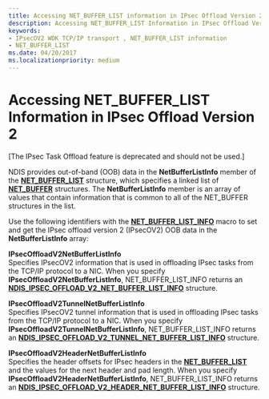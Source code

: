 ```yaml
---
title: Accessing NET_BUFFER_LIST information in IPsec Offload Version 2
description: Accessing NET_BUFFER_LIST Information in IPsec Offload Version 2
keywords:
- IPsecOV2 WDK TCP/IP transport , NET_BUFFER_LIST information
- NET_BUFFER_LIST
ms.date: 04/20/2017
ms.localizationpriority: medium
---
```


# Accessing NET\_BUFFER\_LIST Information in IPsec Offload Version 2

\[The IPsec Task Offload feature is deprecated and should not be used.\]




NDIS provides out-of-band (OOB) data in the **NetBufferListInfo** member of the [**NET\_BUFFER\_LIST**](/windows-hardware/drivers/ddi/nbl/ns-nbl-net_buffer_list) structure, which specifies a linked list of [**NET\_BUFFER**](/windows-hardware/drivers/ddi/ndis/ns-ndis-_net_buffer) structures. The **NetBufferListInfo** member is an array of values that contain information that is common to all of the NET\_BUFFER structures in the list.

Use the following identifiers with the [**NET\_BUFFER\_LIST\_INFO**](/windows-hardware/drivers/ddi/ndis/nf-ndis-net_buffer_list_info) macro to set and get the IPsec offload version 2 (IPsecOV2) OOB data in the **NetBufferListInfo** array:

<a href="" id="ipsecoffloadv2netbufferlistinfo"></a>**IPsecOffloadV2NetBufferListInfo**  
Specifies IPsecOV2 information that is used in offloading IPsec tasks from the TCP/IP protocol to a NIC. When you specify **IPsecOffloadV2NetBufferListInfo**, NET\_BUFFER\_LIST\_INFO returns an [**NDIS\_IPSEC\_OFFLOAD\_V2\_NET\_BUFFER\_LIST\_INFO**](/windows-hardware/drivers/ddi/ndis/ns-ndis-_ndis_ipsec_offload_v2_net_buffer_list_info) structure.

<a href="" id="ipsecoffloadv2tunnelnetbufferlistinfo"></a>**IPsecOffloadV2TunnelNetBufferListInfo**  
Specifies IPsecOV2 tunnel information that is used in offloading IPsec tasks from the TCP/IP protocol to a NIC. When you specify **IPsecOffloadV2TunnelNetBufferListInfo**, NET\_BUFFER\_LIST\_INFO returns an [**NDIS\_IPSEC\_OFFLOAD\_V2\_TUNNEL\_NET\_BUFFER\_LIST\_INFO**](/windows-hardware/drivers/ddi/ndis/ns-ndis-_ndis_ipsec_offload_v2_tunnel_net_buffer_list_info) structure.

<a href="" id="ipsecoffloadv2headernetbufferlistinfo"></a>**IPsecOffloadV2HeaderNetBufferListInfo**  
Specifies the header offsets for IPsec headers in the [**NET\_BUFFER\_LIST**](/windows-hardware/drivers/ddi/nbl/ns-nbl-net_buffer_list) and the values for the next header and pad length. When you specify **IPsecOffloadV2HeaderNetBufferListInfo**, NET\_BUFFER\_LIST\_INFO returns an [**NDIS\_IPSEC\_OFFLOAD\_V2\_HEADER\_NET\_BUFFER\_LIST\_INFO**](/windows-hardware/drivers/ddi/ndis/ns-ndis-_ndis_ipsec_offload_v2_header_net_buffer_list_info) structure.

 

